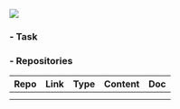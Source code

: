 <a href="https://hits.seeyoufarm.com"><img src="https://hits.seeyoufarm.com/api/count/incr/badge.svg?url=https%3A%2F%2Fgithub.com%2Fhololee&count_bg=%2379C83D&title_bg=%23555555&icon=&icon_color=%23E7E7E7&title=hits&edge_flat=false"/></a>   

### - Task


### - Repositories  

|Repo|Link|Type|Content|Doc|
|---|---|---|---|---|
|   |   |   |   |     | 
|   |   |   |   |    | 
